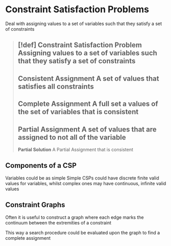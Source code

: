 # Constraint Satisfaction Problems

Deal with assigning values to a set of variables such that they satisfy a set of constraints

> [!def]
> **Constraint Satisfaction Problem**
> Assigning values to a set of variables such that they satisfy a set of constraints
> ---
> **Consistent Assignment**
> A set of values that satisfies all constraints
> ---
> **Complete Assignment**
> A full set a values of the set of variables that is consistent
> ---
> **Partial Assignment**
> A set of values that are assigned to not all of the variable
> ---
> **Partial Solution**
> A Partial Assignment that is consistent

## Components of a CSP

Variables could be as simple 
Simple CSPs could have discrete finite valid values for variables, whilst complex ones may have continuous, infinite valid values



## Constraint Graphs

Often it is useful to construct a graph where each edge marks the continuum between the extremities of a constraint

This way a search procedure could be evaluated upon the graph to find a complete assignment

